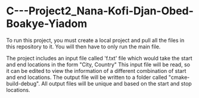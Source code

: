 # C---Project2_Nana-Kofi-Djan-Obed-Boakye-Yiadom
 
To run this project, you must create a local project and pull all the files in this repository to it.
You will then have to only run the main file.

The project includes an input file called 'f.txt' file which would take the start and end locations in the form "City, Country"
This input file will be read, so it can be edited to view the information of a different combination of start and end locations.
The output file will be written to a folder called "cmake-build-debug". All output files will be unique and based on the start and stop locations.
